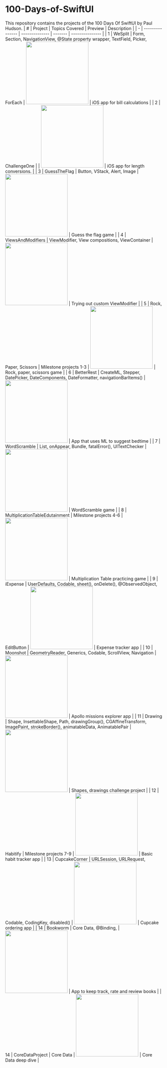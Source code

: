 # 100-Days-of-SwiftUI
This repository contains the projects of the 100 Days Of SwiftUI by Paul Hudson.
| # | Project         | Topics Covered | Preview | Description |
| - | --------------- | -------------- | ------- | --------------- |
| 1 | WeSplit   | Form, Section, NavigationView, @State property wrapper, TextField, Picker, ForEach | <img src="WeSplit/screenshots/screenshot-1.png" width="200"> | iOS app for bill calculations |
| 2 | ChallengeOne   |  | <img src="ChallengeOne/screenshots/screenshot-1.png" width="200"> | iOS app for length conversions. |
| 3 | GuessTheFlag   | Button, VStack, Alert, Image | <img src="GuessTheFlag/screenshots/screenshot-1.png" width="200"> | Guess the flag game |
| 4 | ViewsAndModifiers   | ViewModifier, View compositions, ViewContainer | <img src="ViewsAndModifiers/screenshots/screenshot-1.png" width="200"> | Trying out custom ViewModifier |
| 5 | Rock, Paper, Scissors   | Milestone projects 1-3 | <img src="RockPaperScissors/screenshots/screenshot-1.png" width="200"> | Rock, paper, scissors game |
| 6 | BetterRest   | CreateML, Stepper, DatePicker, DateComponents, DateFormatter, navigationBarItems() | <img src="BetterRest/screenshots/screenshot-1.png" width="200"> | App that uses ML to suggest bedtime |
| 7 | WordScramble   | List, onAppear, Bundle, fatalError(), UITextChecker | <img src="WordScramble/screenshots/screenshot-1.png" width="200"> | WordScramble game |
| 8 | MultiplicationTableEdutainment   | Milestone projects 4-6 | <img src="MultiplicationTableEdutainment/screenshots/screenshot-1.png" width="200"> | Multiplication Table practicing game |
| 9 | iExpense   | UserDefaults, Codable, sheet(), onDelete(), @ObservedObject, EditButton | <img src="iExpense/screenshots/screenshot-1.png" width="200"> | Expense tracker app |
| 10 | Moonshot   | GeometryReader, Generics, Codable, ScrollView, Navigation  | <img src="Moonshot/screenshots/screenshot-1.png" width="200"> | Apollo missions explorer app |
| 11 | Drawing   | Shape, InsettableShape, Path, drawingGroup(), CGAffineTransform, ImagePaint, strokeBorder(), animatableData, AnimatablePair  | <img src="Drawing/screenshots/screenshot-1.png" width="200"> | Shapes, drawings challenge project |
| 12 | Habitify   | Milestone projects 7-9  | <img src="Habitify/screenshots/screenshot-1.png" width="200"> | Basic habit tracker app |
| 13 | CupcakeCorner   | URLSession, URLRequest, Codable, CodingKey, disabled()  | <img src="CupcakeCorner/screenshots/screenshot-1.png" width="200"> | Cupcake ordering app |
| 14 | Bookworm   | Core Data, @Binding,  | <img src="Bookworm/screenshots/screenshot-1.png" width="200"> | App to keep track, rate and review books |
| 14 | CoreDataProject   | Core Data  | <img src="CoreDataProject/screenshots/screenshot-1.png" width="200"> | Core Data deep dive |